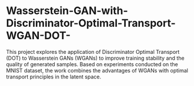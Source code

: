 # Wasserstein-GAN-with-Discriminator-Optimal-Transport-WGAN-DOT-
This project explores the application of Discriminator Optimal Transport (DOT) to Wasserstein GANs (WGANs) to improve training stability and the quality of generated samples. Based on experiments conducted on the MNIST dataset, the work combines the advantages of WGANs with optimal transport principles in the latent space.
